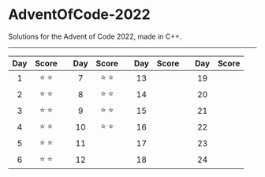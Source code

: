 # AdventOfCode-2022

Solutions for the Advent of Code 2022, made in C++.

___

| Day | Score | | Day | Score | | Day | Score | | Day | Score |
|:---:|:-----:|-|:---:|:-----:|-|:---:|:------:|-|:---:|:------:|
| 1 | :star: :star: | | 7 | :star: :star: | | 13 | | | 19 |
| 2 | :star: :star: | | 8 | :star: :star: | | 14 | | | 20 |
| 3 | :star: :star: | | 9 | :star: :star: | | 15 | | | 21 |
| 4 | :star: :star: | | 10 | :star: :star: | | 16 | | | 22 |
| 5 | :star: :star: | | 11 |  | | 17 | | | 23 |
| 6 | :star: :star: | | 12 |  | | 18 | | | 24 |
